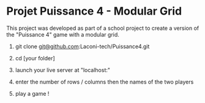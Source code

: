 # Projet Puissance 4 - Modular Grid

This project was developed as part of a school project to create a version of the "Puissance 4" game with a modular grid.

1. git clone git@github.com:Laconi-tech/Puissance4.git

2. cd [your folder]

3. launch your live server at "localhost:"

4. enter the number of rows / columns then the names of the two players

5. play a game !